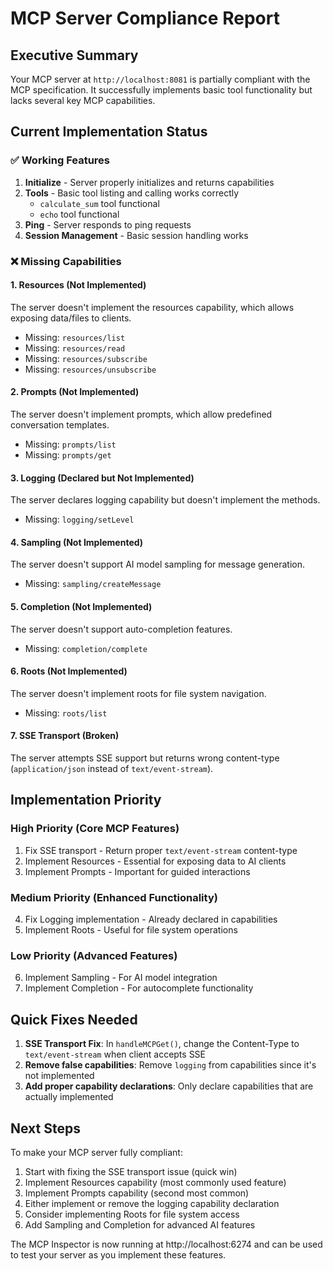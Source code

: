 # MCP Server Compliance Report

## Executive Summary
Your MCP server at `http://localhost:8081` is partially compliant with the MCP specification. It successfully implements basic tool functionality but lacks several key MCP capabilities.

## Current Implementation Status

### ✅ Working Features
1. **Initialize** - Server properly initializes and returns capabilities
2. **Tools** - Basic tool listing and calling works correctly
   - `calculate_sum` tool functional
   - `echo` tool functional
3. **Ping** - Server responds to ping requests
4. **Session Management** - Basic session handling works

### ❌ Missing Capabilities

#### 1. **Resources** (Not Implemented)
The server doesn't implement the resources capability, which allows exposing data/files to clients.
- Missing: `resources/list`
- Missing: `resources/read`
- Missing: `resources/subscribe`
- Missing: `resources/unsubscribe`

#### 2. **Prompts** (Not Implemented)
The server doesn't implement prompts, which allow predefined conversation templates.
- Missing: `prompts/list`
- Missing: `prompts/get`

#### 3. **Logging** (Declared but Not Implemented)
The server declares logging capability but doesn't implement the methods.
- Missing: `logging/setLevel`

#### 4. **Sampling** (Not Implemented)
The server doesn't support AI model sampling for message generation.
- Missing: `sampling/createMessage`

#### 5. **Completion** (Not Implemented)
The server doesn't support auto-completion features.
- Missing: `completion/complete`

#### 6. **Roots** (Not Implemented)
The server doesn't implement roots for file system navigation.
- Missing: `roots/list`

#### 7. **SSE Transport** (Broken)
The server attempts SSE support but returns wrong content-type (`application/json` instead of `text/event-stream`).

## Implementation Priority

### High Priority (Core MCP Features)
1. Fix SSE transport - Return proper `text/event-stream` content-type
2. Implement Resources - Essential for exposing data to AI clients
3. Implement Prompts - Important for guided interactions

### Medium Priority (Enhanced Functionality)
4. Fix Logging implementation - Already declared in capabilities
5. Implement Roots - Useful for file system operations

### Low Priority (Advanced Features)
6. Implement Sampling - For AI model integration
7. Implement Completion - For autocomplete functionality

## Quick Fixes Needed

1. **SSE Transport Fix**: In `handleMCPGet()`, change the Content-Type to `text/event-stream` when client accepts SSE
2. **Remove false capabilities**: Remove `logging` from capabilities since it's not implemented
3. **Add proper capability declarations**: Only declare capabilities that are actually implemented

## Next Steps

To make your MCP server fully compliant:

1. Start with fixing the SSE transport issue (quick win)
2. Implement Resources capability (most commonly used feature)
3. Implement Prompts capability (second most common)
4. Either implement or remove the logging capability declaration
5. Consider implementing Roots for file system access
6. Add Sampling and Completion for advanced AI features

The MCP Inspector is now running at http://localhost:6274 and can be used to test your server as you implement these features.